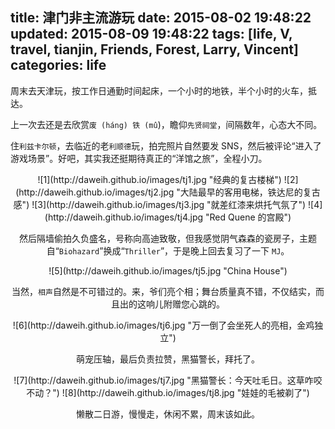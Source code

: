 title: 津门非主流游玩
date: 2015-08-02 19:48:22
updated: 2015-08-09 19:48:22
tags: [life, V, travel, tianjin, Friends, Forest, Larry, Vincent]
categories: life
---

周末去天津玩，按工作日通勤时间起床，一个小时的地铁，半个小时的火车，抵达。

上一次去还是去欣赏`废 (háng) 铁 (mû`)，瞻仰`先贤祠堂`，间隔数年，心态大不同。

住`利兹卡尔顿`，去临近的老`利顺德`玩，拍完照片自然要发 SNS，然后被评论“进入了游戏场景”。好吧，其实我还挺期待真正的“洋馆之旅”，全程小刀。

<center>![1](http://daweih.github.io/images/tj1.jpg "经典的复古楼梯")
![2](http://daweih.github.io/images/tj2.jpg "大陆最早的客用电梯，铁达尼的复古感")
![3](http://daweih.github.io/images/tj3.jpg "就差红漆来烘托气氛了")
![4](http://daweih.github.io/images/tj4.jpg "Red Quene 的宫殿")


然后隔墙偷拍久负盛名，号称向高迪致敬，但我感觉阴气森森的瓷房子，主题自“`Biohazard`”换成“`Thriller`”，于是晚上回去复习了一下 `MJ`。

<center>![5](http://daweih.github.io/images/tj5.jpg "China House")


当然，`相声`自然是不可错过的。来，爷们亮个相；舞台质量真不错，不仅结实，而且出的这响儿附赠您心跳的。

<center>![6](http://daweih.github.io/images/tj6.jpg "万一倒了会坐死人的亮相，金鸡独立")

萌宠压轴，最后负责拉赞，黑猫警长，拜托了。

<center>![7](http://daweih.github.io/images/tj7.jpg "黑猫警长：今天吐毛日。这草咋咬不动？")
![8](http://daweih.github.io/images/tj8.jpg "娃娃的毛被剃了")

懒散二日游，慢慢走，休闲不累，周末该如此。
